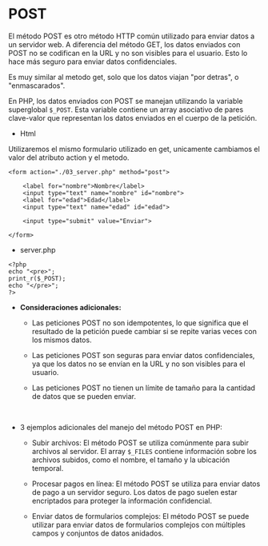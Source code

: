 # POST

El método POST es otro método HTTP común utilizado para enviar datos a un servidor web. A diferencia del método GET, los datos enviados con POST no se codifican en la URL y no son visibles para el usuario. Esto lo hace más seguro para enviar datos confidenciales.

Es muy similar al metodo get, solo que los datos viajan "por detras", o "enmascarados".

En PHP, los datos enviados con POST se manejan utilizando la variable superglobal `$_POST`. Esta variable contiene un array asociativo de pares clave-valor que representan los datos enviados en el cuerpo de la petición.


- Html

Utilizaremos el mismo formulario utilizado en get, unicamente cambiamos el valor del atributo action y el metodo.

```
<form action="./03_server.php" method="post">

    <label for="nombre">Nombre</label>
    <input type="text" name="nombre" id="nombre">
    <label for="edad">Edad</label>
    <input type="text" name="edad" id="edad">

    <input type="submit" value="Enviar">

</form>

```

- server.php

```
<?php
echo "<pre>";
print_r($_POST);
echo "</pre>";
?>
```

- **Consideraciones adicionales:**

    - Las peticiones POST no son idempotentes, lo que significa que el resultado de la petición puede cambiar si se repite varias veces con los mismos datos.
    
    - Las peticiones POST son seguras para enviar datos confidenciales, ya que los datos no se envían en la URL y no son visibles para el usuario.
    
    - Las peticiones POST no tienen un límite de tamaño para la cantidad de datos que se pueden enviar.
<br>

- 3 ejemplos adicionales del manejo del método POST en PHP:

    - Subir archivos: El método POST se utiliza comúnmente para subir archivos al servidor. El array `$_FILES` contiene información sobre los archivos subidos, como el nombre, el tamaño y la ubicación temporal.

    - Procesar pagos en línea: El método POST se utiliza para enviar datos de pago a un servidor seguro. Los datos de pago suelen estar encriptados para proteger la información confidencial.

    - Enviar datos de formularios complejos: El método POST se puede utilizar para enviar datos de formularios complejos con múltiples campos y conjuntos de datos anidados.